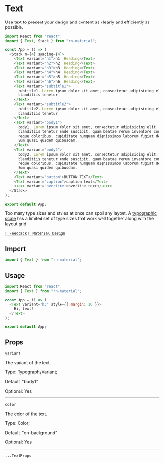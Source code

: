# Text

Use text to present your design and content as clearly and efficiently as possible.

```js with-preview
import React from "react";
import { Text, Stack } from "rn-material";

const App = () => (
  <Stack m={4} spacing={4}>
    <Text variant="h1">h1. Heading</Text>
    <Text variant="h2">h2. Heading</Text>
    <Text variant="h3">h3. Heading</Text>
    <Text variant="h4">h4. Heading</Text>
    <Text variant="h5">h5. Heading</Text>
    <Text variant="h6">h6. Heading</Text>
    <Text variant="subtitle1">
      subtitle1. Lorem ipsum dolor sit amet, consectetur adipisicing elit. Quos
      blanditiis tenetur
    </Text>
    <Text variant="subtitle2">
      subtitle2. Lorem ipsum dolor sit amet, consectetur adipisicing elit. Quos
      blanditiis tenetur
    </Text>
    <Text variant="body1">
      body1. Lorem ipsum dolor sit amet, consectetur adipisicing elit. Quos
      blanditiis tenetur unde suscipit, quam beatae rerum inventore consectetur,
      neque doloribus, cupiditate numquam dignissimos laborum fugiat deleniti?
      Eum quasi quidem quibusdam.
    </Text>
    <Text variant="body2">
      body2. Lorem ipsum dolor sit amet, consectetur adipisicing elit. Quos
      blanditiis tenetur unde suscipit, quam beatae rerum inventore consectetur,
      neque doloribus, cupiditate numquam dignissimos laborum fugiat deleniti?
      Eum quasi quidem quibusdam.
    </Text>
    <Text variant="button">BUTTON TEXT</Text>
    <Text variant="caption">caption text</Text>
    <Text variant="overline">overline text</Text>
  </Stack>
);

export default App;
```

Too many type sizes and styles at once can spoil any layout.
A [typographic scale](https://material.io/design/typography/the-type-system.html#type-scale) has a limited set of type
sizes that work well together along with the layout grid.

[`💬 Feedback`](https://github.com/yamankatby/react-native-material/labels/component%3A%20Text)
[`🎨 Material Design`](https://material.io/design/typography/the-type-system.html)

## Import

```js
import { Text } from "rn-material";
```

## Usage

```js with-preview
import React from "react";
import { Text } from "rn-material";

const App = () => (
  <Text variant="h3" style={{ margin: 16 }}>
    Hi, text!
  </Text>
);

export default App;
```

## Props

`variant`

The variant of the text.

Type: TypographyVariant;

Default: "body1"

Optional: Yes

---

`color`

The color of the text.

Type: Color;

Default: "on-background"

Optional: Yes

---

`...TextProps`
